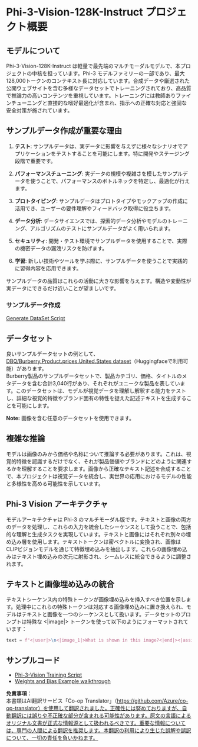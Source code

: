 <!--
CO_OP_TRANSLATOR_METADATA:
{
  "original_hash": "e0a07fd2a30fe2af30b1373df207a5bf",
  "translation_date": "2025-05-08T05:16:10+00:00",
  "source_file": "md/03.FineTuning/FineTuning_Phi-3-visionWandB.md",
  "language_code": "ja"
}
-->
# Phi-3-Vision-128K-Instruct プロジェクト概要

## モデルについて

Phi-3-Vision-128K-Instruct は軽量で最先端のマルチモーダルモデルで、本プロジェクトの中核を担っています。Phi-3 モデルファミリーの一部であり、最大128,000トークンのコンテキスト長に対応しています。合成データや厳選された公開ウェブサイトを含む多様なデータセットでトレーニングされており、高品質で推論力の高いコンテンツを重視しています。トレーニングには教師ありファインチューニングと直接的な嗜好最適化が含まれ、指示への正確な対応と強固な安全対策が施されています。

## サンプルデータ作成が重要な理由

1. **テスト**: サンプルデータは、実データに影響を与えずに様々なシナリオでアプリケーションをテストすることを可能にします。特に開発やステージング段階で重要です。

2. **パフォーマンスチューニング**: 実データの規模や複雑さを模したサンプルデータを使うことで、パフォーマンスのボトルネックを特定し、最適化が行えます。

3. **プロトタイピング**: サンプルデータはプロトタイプやモックアップの作成に活用でき、ユーザーの要件理解やフィードバック取得に役立ちます。

4. **データ分析**: データサイエンスでは、探索的データ分析やモデルのトレーニング、アルゴリズムのテストにサンプルデータがよく用いられます。

5. **セキュリティ**: 開発・テスト環境でサンプルデータを使用することで、実際の機密データの漏洩リスクを防げます。

6. **学習**: 新しい技術やツールを学ぶ際に、サンプルデータを使うことで実践的に習得内容を応用できます。

サンプルデータの品質はこれらの活動に大きな影響を与えます。構造や変動性が実データにできるだけ近いことが望ましいです。

### サンプルデータ作成
[Generate DataSet Script](./CreatingSampleData.md)

## データセット

良いサンプルデータセットの例として、[DBQ/Burberry.Product.prices.United.States dataset](https://huggingface.co/datasets/DBQ/Burberry.Product.prices.United.States)（Huggingfaceで利用可能）があります。  
Burberry製品のサンプルデータセットで、製品カテゴリ、価格、タイトルのメタデータを含む合計3,040行があり、それぞれがユニークな製品を表しています。このデータセットは、モデルが視覚データを理解し解釈する能力をテストし、詳細な視覚的特徴やブランド固有の特性を捉えた記述テキストを生成することを可能にします。

**Note:** 画像を含む任意のデータセットを使用できます。

## 複雑な推論

モデルは画像のみから価格や名称について推論する必要があります。これは、視覚的特徴を認識するだけでなく、それが製品価値やブランドにどのように関連するかを理解することを要求します。画像から正確なテキスト記述を合成することで、本プロジェクトは視覚データを統合し、実世界の応用におけるモデルの性能と多様性を高める可能性を示しています。

## Phi-3 Vision アーキテクチャ

モデルアーキテクチャは Phi-3 のマルチモーダル版です。テキストと画像の両方のデータを処理し、これらの入力を統合したシーケンスとして扱うことで、包括的な理解と生成タスクを実現しています。テキストと画像にはそれぞれ別々の埋め込み層を使用します。テキストトークンは密ベクトルに変換され、画像はCLIPビジョンモデルを通じて特徴埋め込みを抽出します。これらの画像埋め込みはテキスト埋め込みの次元に射影され、シームレスに統合できるように調整されます。

## テキストと画像埋め込みの統合

テキストシーケンス内の特殊トークンが画像埋め込みを挿入すべき位置を示します。処理中にこれらの特殊トークンは対応する画像埋め込みに置き換えられ、モデルはテキストと画像を一つのシーケンスとして扱います。データセットのプロンプトは特殊な <|image|> トークンを使って以下のようにフォーマットされています：

```python
text = f"<|user|>\n<|image_1|>What is shown in this image?<|end|><|assistant|>\nProduct: {row['title']}, Category: {row['category3_code']}, Full Price: {row['full_price']}<|end|>"
```

## サンプルコード
- [Phi-3-Vision Training Script](../../../../code/03.Finetuning/Phi-3-vision-Trainingscript.py)
- [Weights and Bias Example walkthrough](https://wandb.ai/byyoung3/mlnews3/reports/How-to-fine-tune-Phi-3-vision-on-a-custom-dataset--Vmlldzo4MTEzMTg3)

**免責事項**：  
本書類はAI翻訳サービス「Co-op Translator」（https://github.com/Azure/co-op-translator）を使用して翻訳されました。正確性には努めておりますが、自動翻訳には誤りや不正確な部分が含まれる可能性があります。原文の言語によるオリジナル文書が正式な情報源として扱われるべきです。重要な情報については、専門の人間による翻訳を推奨します。本翻訳の利用により生じた誤解や誤訳について、一切の責任を負いかねます。